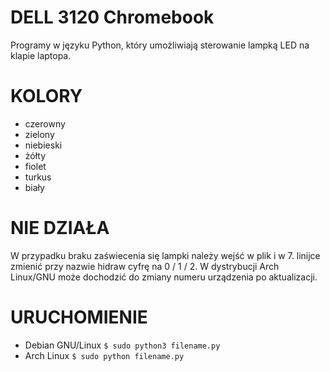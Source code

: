 # DELL 3120 Chromebook

Programy w języku Python, który umożliwiają sterowanie lampką LED na klapie laptopa.

# KOLORY
* czerowny
* zielony
* niebieski
* żółty
* fiolet
* turkus
* biały

# NIE DZIAŁA
W przypadku braku zaświecenia się lampki należy wejść w plik i w 7. linijce zmienić przy nazwie hidraw cyfrę na 0 / 1 / 2.
W dystrybucji Arch Linux/GNU może dochodzić do zmiany numeru urządzenia po aktualizacji.

# URUCHOMIENIE
* Debian GNU/Linux
  ```$ sudo python3 filename.py```
* Arch Linux
  ```$ sudo python filename.py```
